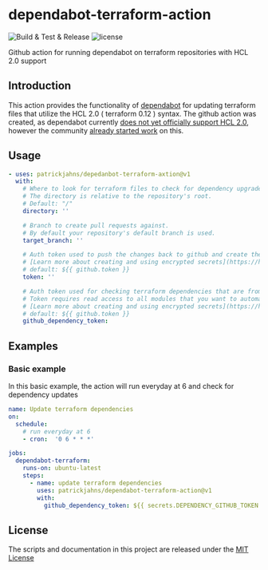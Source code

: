# dependabot-terraform-action
![Build & Test &  Release](https://github.com/patrickjahns/dependabot-terraform-action/workflows/Build%20&%20Test%20&%20%20Release/badge.svg)
![license](https://img.shields.io/github/license/patrickjahns/dependabot-terraform-action)

Github action for running dependabot on terraform repositories with HCL 2.0 support

## Introduction

This action provides the functionality of [dependabot](https://github.com/dependabot/) for updating terraform files that utilize the HCL 2.0 ( terraform 0.12 ) syntax.
The github action was created, as dependabot currently [does not yet officially support HCL 2.0](https://github.com/dependabot/dependabot-core/issues/1176), however the community [already started work](https://github.com/dependabot/dependabot-core/pull/1388) on this.


## Usage

<!-- start usage -->
```yaml
- uses: patrickjahns/depedanbot-terraform-axtion@v1
  with:
    # Where to look for terraform files to check for dependency upgrades.
    # The directory is relative to the repository's root.
    # Default: "/"
    directory: ''

    # Branch to create pull requests against.
    # By default your repository's default branch is used.
    target_branch: ''

    # Auth token used to push the changes back to github and create the pull request with.
    # [Learn more about creating and using encrypted secrets](https://help.github.com/en/actions/automating-your-workflow-with-github-actions/creating-and-using-encrypted-secrets)
    # default: ${{ github.token }}
    token: ''

    # Auth token used for checking terraform dependencies that are from github repositories.
    # Token requires read access to all modules that you want to automatically check for updates
    # [Learn more about creating and using encrypted secrets](https://help.github.com/en/actions/automating-your-workflow-with-github-actions/creating-and-using-encrypted-secrets)
    # default: ${{ github.token }}
    github_dependency_token:         
```
<!-- end usage -->

## Examples

### Basic example 

In this basic example, the action will run everyday at 6 and check for dependency updates

```yaml
name: Update terraform dependencies
on:
  schedule:
    # run everyday at 6
    - cron:  '0 6 * * *'

jobs:
  dependabot-terraform:
    runs-on: ubuntu-latest
    steps:
      - name: update terraform dependencies
        uses: patrickjahns/dependabot-terraform-action@v1
        with:
          github_dependency_token: ${{ secrets.DEPENDENCY_GITHUB_TOKEN }}
```

## License

The scripts and documentation in this project are released under the [MIT License](LICENSE)